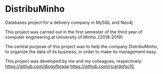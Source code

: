 # DistribuMinho
Databases project for a delivery company in MySQL and Neo4j

This project was carried out in the first semester of the third year of computer engineering at University of Minho. [2018-2019]

The central purpose of this project was to help the company DistribuMinho, to organize the data of its business, 
in order to make its management easy.

This project was developed by me and my colleagues, respectively:
https://github.com/diogofbraga
https://github.com/ricardofsc10
